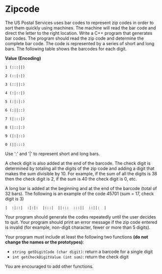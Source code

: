 # Zipcode
The US Postal Services uses bar codes to represent zip codes in order to sort them quickly using machines. The machine will read the bar code and direct the letter to the right location. Write a C++ program that generates bar codes. The program should read the zip code and determine the complete bar code. The code is represented by a series of short and long bars. The following table shows the barcodes for each digit.

**Value (Encoding)**

`1 (:::||)`

`2 (::|:|)`

`3 (::||:)`

`4 (:|::|)`

`5 (:|:|:)`

`6 (:||::)`

`7 (|:::|)`

`8 (|::|:)`

`9 (|:|::)`

`0 (||:::)`

Use ':' and '|' to represent short and long bars.

A check digit is also added at the end of the barcode. The check digit is determined by totaling all the digits of the zip code and adding a digit that makes the sum divisible by 10. For example, if the sum of all the digits is 38 then the check digit is 2, if the sum is 40 the check digit is 0, etc.

A long bar is added at the beginning and at the end of the barcode (total of 32 bars). The following is an example of the code 45701 (sum = 17, check digit is 3)

`|  :|::|  :|:|:  |:::|  ||:::  :::||  ::||:  |`

Your program should generate the codes repeatedly until the user decides to quit. Your program should print an error message if the zip code entered is invalid (for example, non-digit character, fewer or more than 5 digits).

Your program must include at least the following two functions **(do not change the names or the prototypes)**:

- `string getDigitCode (char digit)`: return a barcode for a single digit
- `int getCheckDigitValue (int sum)`: return the check digit

You are encouraged to add other functions.
